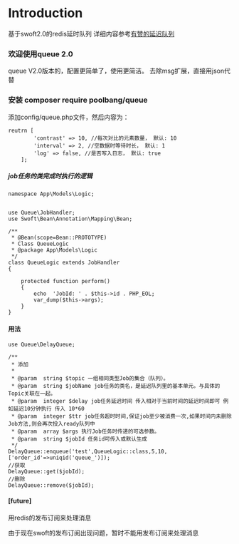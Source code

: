# Introduction
基于swoft2.0的redis延时队列
详细内容参考[有赞的延迟队列 ](https://tech.youzan.com/queuing_delay/) 

### 欢迎使用queue 2.0
queue V2.0版本的，配置更简单了，使用更简洁。
去除msg扩展，直接用json代替


### 安装 composer require poolbang/queue

添加config/queue.php文件，然后内容为：
```
reutrn [
        'contrast' => 10, //每次对比的元素数量， 默认: 10
        'interval' => 2, //空数据时等待时长， 默认: 1
        'log' => false, //是否写入日志， 默认: true
    ];
```

##### job任务的类完成时执行的逻辑
```
namespace App\Models\Logic;


use Queue\JobHandler;
use Swoft\Bean\Annotation\Mapping\Bean;

/**
 * @Bean(scope=Bean::PROTOTYPE)
 * Class QueueLogic
 * @package App\Models\Logic
 */
class QueueLogic extends JobHandler
{

    protected function perform()
    {
        echo  'JobId: ' . $this->id . PHP_EOL;
        var_dump($this->args);
    }
}
```
#### 用法

```
use Queue\DelayQueue;

/**
 * 添加
 *
 * @param  string $topic 一组相同类型Job的集合（队列）。
 * @param  string $jobName job任务的类名，是延迟队列里的基本单元。与具体的Topic关联在一起。
 * @param  integer $delay job任务延迟时间 传入相对于当前时间的延迟时间即可 例如延迟10分钟执行 传入 10*60
 * @param  integer $ttr job任务超时时间,保证job至少被消费一次,如果时间内未删除Job方法,则会再次投入ready队列中
 * @param  array $args 执行Job任务时传递的可选参数。
 * @param  string $jobId 任务id可传入或默认生成
 */
DelayQueue::enqueue('test',QueueLogic::class,5,10,['order_id'=>uniqid('queue_')]);
//获取
DelayQueue::get($jobId);
//删除
DelayQueue::remove($jobId);
```

#### [future]
用redis的发布订阅来处理消息

由于现在swoft的发布订阅出现问题，暂时不能用发布订阅来处理消息
